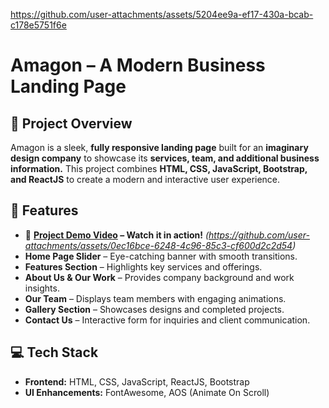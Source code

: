 
https://github.com/user-attachments/assets/5204ee9a-ef17-430a-bcab-c178e5751f6e
# Amagon – A Modern Business Landing Page  

## 🚀 Project Overview  
Amagon is a sleek, **fully responsive landing page** built for an **imaginary design company** to showcase its **services, team, and additional business information.** This project combines **HTML, CSS, JavaScript, Bootstrap, and ReactJS** to create a modern and interactive user experience.  

## 📌 Features  
- 🎥 **[Project Demo Video](#) – Watch it in action!** *(https://github.com/user-attachments/assets/0ec16bce-6248-4c96-85c3-cf600d2c2d54)*  
- **Home Page Slider** – Eye-catching banner with smooth transitions.  
- **Features Section** – Highlights key services and offerings.  
- **About Us & Our Work** – Provides company background and work insights.  
- **Our Team** – Displays team members with engaging animations.  
- **Gallery Section** – Showcases designs and completed projects.  
- **Contact Us** – Interactive form for inquiries and client communication.  

## 💻 Tech Stack  
- **Frontend:** HTML, CSS, JavaScript, ReactJS, Bootstrap  
- **UI Enhancements:** FontAwesome, AOS (Animate On Scroll)  

